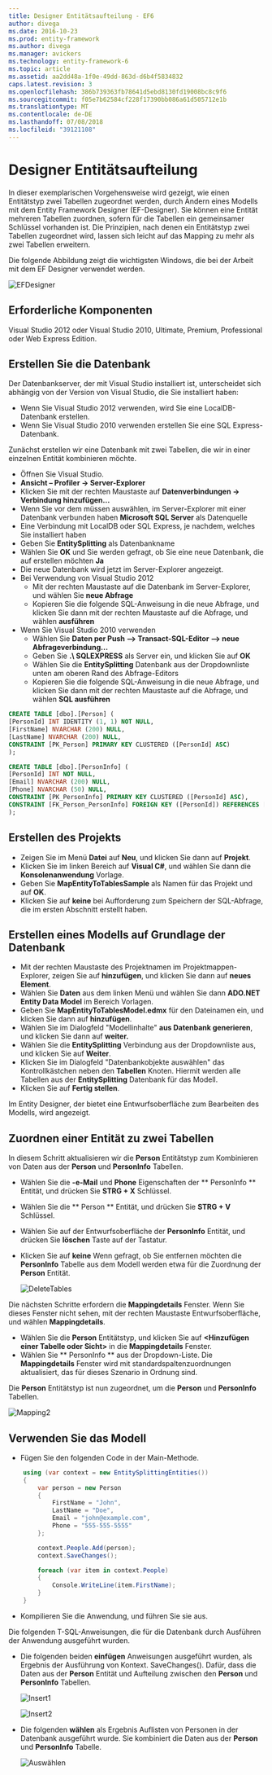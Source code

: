 ```yaml
---
title: Designer Entitätsaufteilung - EF6
author: divega
ms.date: 2016-10-23
ms.prod: entity-framework
ms.author: divega
ms.manager: avickers
ms.technology: entity-framework-6
ms.topic: article
ms.assetid: aa2dd48a-1f0e-49dd-863d-d6b4f5834832
caps.latest.revision: 3
ms.openlocfilehash: 386b739363fb78641d5ebd8130fd19008bc8c9f6
ms.sourcegitcommit: f05e7b62584cf228f17390bb086a61d505712e1b
ms.translationtype: MT
ms.contentlocale: de-DE
ms.lasthandoff: 07/08/2018
ms.locfileid: "39121108"
---
```

# <a name="designer-entity-splitting"></a>Designer Entitätsaufteilung
In dieser exemplarischen Vorgehensweise wird gezeigt, wie einen Entitätstyp zwei Tabellen zugeordnet werden, durch Ändern eines Modells mit dem Entity Framework Designer (EF-Designer). Sie können eine Entität mehreren Tabellen zuordnen, sofern für die Tabellen ein gemeinsamer Schlüssel vorhanden ist. Die Prinzipien, nach denen ein Entitätstyp zwei Tabellen zugeordnet wird, lassen sich leicht auf das Mapping zu mehr als zwei Tabellen erweitern.

Die folgende Abbildung zeigt die wichtigsten Windows, die bei der Arbeit mit dem EF Designer verwendet werden.

![EFDesigner](~/ef6/media/efdesigner.png)

## <a name="prerequisites"></a>Erforderliche Komponenten

Visual Studio 2012 oder Visual Studio 2010, Ultimate, Premium, Professional oder Web Express Edition.

## <a name="create-the-database"></a>Erstellen Sie die Datenbank

Der Datenbankserver, der mit Visual Studio installiert ist, unterscheidet sich abhängig von der Version von Visual Studio, die Sie installiert haben:

-   Wenn Sie Visual Studio 2012 verwenden, wird Sie eine LocalDB-Datenbank erstellen.
-   Wenn Sie Visual Studio 2010 verwenden erstellen Sie eine SQL Express-Datenbank.

Zunächst erstellen wir eine Datenbank mit zwei Tabellen, die wir in einer einzelnen Entität kombinieren möchte.

-   Öffnen Sie Visual Studio.
-   **Ansicht – Profiler -&gt; Server-Explorer**
-   Klicken Sie mit der rechten Maustaste auf **Datenverbindungen -&gt; Verbindung hinzufügen...**
-   Wenn Sie vor dem müssen auswählen, im Server-Explorer mit einer Datenbank verbunden haben **Microsoft SQL Server** als Datenquelle
-   Eine Verbindung mit LocalDB oder SQL Express, je nachdem, welches Sie installiert haben
-   Geben Sie **EntitySplitting** als Datenbankname
-   Wählen Sie **OK** und Sie werden gefragt, ob Sie eine neue Datenbank, die auf erstellen möchten **Ja**
-   Die neue Datenbank wird jetzt im Server-Explorer angezeigt.
-   Bei Verwendung von Visual Studio 2012
    -   Mit der rechten Maustaste auf die Datenbank im Server-Explorer, und wählen Sie **neue Abfrage**
    -   Kopieren Sie die folgende SQL-Anweisung in die neue Abfrage, und klicken Sie dann mit der rechten Maustaste auf die Abfrage, und wählen **ausführen**
-   Wenn Sie Visual Studio 2010 verwenden
    -   Wählen Sie **Daten per Push –&gt; Transact-SQL-Editor –&gt; neue Abfrageverbindung...**
    -   Geben Sie **.\\ SQLEXPRESS** als Server ein, und klicken Sie auf **OK**
    -   Wählen Sie die **EntitySplitting** Datenbank aus der Dropdownliste unten am oberen Rand des Abfrage-Editors
    -   Kopieren Sie die folgende SQL-Anweisung in die neue Abfrage, und klicken Sie dann mit der rechten Maustaste auf die Abfrage, und wählen **SQL ausführen**

``` SQL
CREATE TABLE [dbo].[Person] (
[PersonId] INT IDENTITY (1, 1) NOT NULL,
[FirstName] NVARCHAR (200) NULL,
[LastName] NVARCHAR (200) NULL,
CONSTRAINT [PK_Person] PRIMARY KEY CLUSTERED ([PersonId] ASC)
);

CREATE TABLE [dbo].[PersonInfo] (
[PersonId] INT NOT NULL,
[Email] NVARCHAR (200) NULL,
[Phone] NVARCHAR (50) NULL,
CONSTRAINT [PK_PersonInfo] PRIMARY KEY CLUSTERED ([PersonId] ASC),
CONSTRAINT [FK_Person_PersonInfo] FOREIGN KEY ([PersonId]) REFERENCES [dbo].[Person] ([PersonId]) ON DELETE CASCADE
);
```

## <a name="create-the-project"></a>Erstellen des Projekts

-   Zeigen Sie im Menü **Datei** auf **Neu**, und klicken Sie dann auf **Projekt**.
-   Klicken Sie im linken Bereich auf **Visual C\#**, und wählen Sie dann die **Konsolenanwendung** Vorlage.
-   Geben Sie **MapEntityToTablesSample** als Namen für das Projekt und auf **OK**.
-   Klicken Sie auf **keine** bei Aufforderung zum Speichern der SQL-Abfrage, die im ersten Abschnitt erstellt haben.

## <a name="create-a-model-based-on-the-database"></a>Erstellen eines Modells auf Grundlage der Datenbank

-   Mit der rechten Maustaste des Projektnamen im Projektmappen-Explorer, zeigen Sie auf **hinzufügen**, und klicken Sie dann auf **neues Element**.
-   Wählen Sie **Daten** aus dem linken Menü und wählen Sie dann **ADO.NET Entity Data Model** im Bereich Vorlagen.
-   Geben Sie **MapEntityToTablesModel.edmx** für den Dateinamen ein, und klicken Sie dann auf **hinzufügen**.
-   Wählen Sie im Dialogfeld "Modellinhalte" **aus Datenbank generieren**, und klicken Sie dann auf **weiter.**
-   Wählen Sie die **EntitySplitting** Verbindung aus der Dropdownliste aus, und klicken Sie auf **Weiter**.
-   Klicken Sie im Dialogfeld "Datenbankobjekte auswählen" das Kontrollkästchen neben den **Tabellen** Knoten.
    Hiermit werden alle Tabellen aus der **EntitySplitting** Datenbank für das Modell.
-   Klicken Sie auf **Fertig stellen**.

Im Entity Designer, der bietet eine Entwurfsoberfläche zum Bearbeiten des Modells, wird angezeigt.

## <a name="map-an-entity-to-two-tables"></a>Zuordnen einer Entität zu zwei Tabellen

In diesem Schritt aktualisieren wir die **Person** Entitätstyp zum Kombinieren von Daten aus der **Person** und **PersonInfo** Tabellen.

-   Wählen Sie die **-e-Mail** und **Phone** Eigenschaften der ** PersonInfo ** Entität, und drücken Sie **STRG + X** Schlüssel.
-   Wählen Sie die ** Person ** Entität, und drücken Sie **STRG + V** Schlüssel.
-   Wählen Sie auf der Entwurfsoberfläche der **PersonInfo** Entität, und drücken Sie **löschen** Taste auf der Tastatur.
-   Klicken Sie auf **keine** Wenn gefragt, ob Sie entfernen möchten die **PersonInfo** Tabelle aus dem Modell werden etwa für die Zuordnung der **Person** Entität.

    ![DeleteTables](~/ef6/media/deletetables.png)

Die nächsten Schritte erfordern die **Mappingdetails** Fenster. Wenn Sie dieses Fenster nicht sehen, mit der rechten Maustaste Entwurfsoberfläche, und wählen **Mappingdetails**.

-   Wählen Sie die **Person** Entitätstyp, und klicken Sie auf **&lt;Hinzufügen einer Tabelle oder Sicht&gt;** in die **Mappingdetails** Fenster.
-   Wählen Sie ** PersonInfo ** aus der Dropdown-Liste.
    Die **Mappingdetails** Fenster wird mit standardspaltenzuordnungen aktualisiert, das für dieses Szenario in Ordnung sind.

Die **Person** Entitätstyp ist nun zugeordnet, um die **Person** und **PersonInfo** Tabellen.

![Mapping2](~/ef6/media/mapping2.png)

## <a name="use-the-model"></a>Verwenden Sie das Modell

-   Fügen Sie den folgenden Code in der Main-Methode.

``` csharp
    using (var context = new EntitySplittingEntities())
    {
        var person = new Person
        {
            FirstName = "John",
            LastName = "Doe",
            Email = "john@example.com",
            Phone = "555-555-5555"
        };

        context.People.Add(person);
        context.SaveChanges();

        foreach (var item in context.People)
        {
            Console.WriteLine(item.FirstName);
        }
    }
```

-   Kompilieren Sie die Anwendung, und führen Sie sie aus.

Die folgenden T-SQL-Anweisungen, die für die Datenbank durch Ausführen der Anwendung ausgeführt wurden. 

-   Die folgenden beiden **einfügen** Anweisungen ausgeführt wurden, als Ergebnis der Ausführung von Kontext. SaveChanges(). Dafür, dass die Daten aus der **Person** Entität und Aufteilung zwischen den **Person** und **PersonInfo** Tabellen.

    ![Insert1](~/ef6/media/insert1.png)

    ![Insert2](~/ef6/media/insert2.png)
-   Die folgenden **wählen** als Ergebnis Auflisten von Personen in der Datenbank ausgeführt wurde. Sie kombiniert die Daten aus der **Person** und **PersonInfo** Tabelle.

    ![Auswählen](~/ef6/media/select.png)
